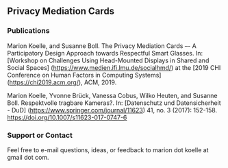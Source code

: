 ## Privacy Mediation Cards

### Publications

Marion Koelle, and Susanne Boll. The Privacy Mediation Cards –- A Participatory Design Approach towards Respectful Smart Glasses. In: [Workshop on Challenges Using Head-Mounted Displays in Shared and Social Spaces] (https://www.medien.ifi.lmu.de/socialhmd/) at the [2019 CHI Conference on Human Factors in Computing Systems] (https://chi2019.acm.org/), ACM, 2019.

Marion Koelle, Yvonne Brück, Vanessa Cobus, Wilko Heuten, and Susanne Boll. Respektvolle tragbare Kameras?. In: [Datenschutz und Datensicherheit - DuD] (https://www.springer.com/journal/11623) 41, no. 3 (2017): 152-158. https://doi.org/10.1007/s11623-017-0747-6

### Support or Contact

Feel free to e-mail questions, ideas, or feedback to marion dot koelle at gmail dot com. 
